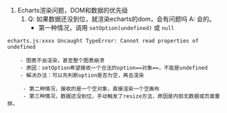 1. Echarts渲染问题，DOM和数据的优先级
	1. Q: 如果数据还没到位，就渲染echarts的dom，会有问题吗
		A: 会的。
		- 第一种情况，调用 `setOption(undefined)` 或 `null`
```
echarts.js:xxxx Uncaught TypeError: Cannot read properties of undefined
```
		- 图表不会渲染，甚至整个图表崩溃
		- 原因：setOption希望接收一个合法的option==对象==，不能是undefined
		- 解决办法：可以先判断option是否为空，再去渲染

		 - 第二种情况，接收的是一个空对象，直接渲染一个空画布
		 - 第三种情况，数据还没到位，手动触发了resize方法，原因是内部无数据或页面重排。